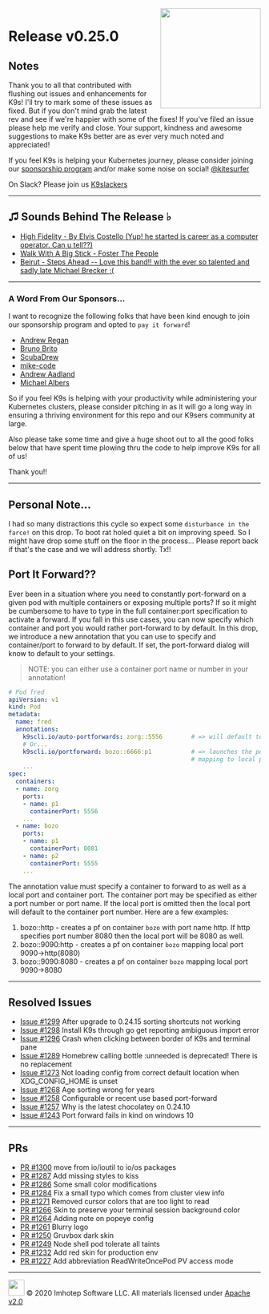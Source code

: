 <img src="https://raw.githubusercontent.com/Ya-hwon/k9s/master/assets/k9s_small.png" align="right" width="200" height="auto"/>

# Release v0.25.0

## Notes

Thank you to all that contributed with flushing out issues and enhancements for K9s! I'll try to mark some of these issues as fixed. But if you don't mind grab the latest rev and see if we're happier with some of the fixes! If you've filed an issue please help me verify and close. Your support, kindness and awesome suggestions to make K9s better are as ever very much noted and appreciated!

If you feel K9s is helping your Kubernetes journey, please consider joining our [sponsorship program](https://github.com/sponsors/derailed) and/or make some noise on social! [@kitesurfer](https://twitter.com/kitesurfer)

On Slack? Please join us [K9slackers](https://join.slack.com/t/k9sers/shared_invite/enQtOTA5MDEyNzI5MTU0LWQ1ZGI3MzliYzZhZWEyNzYxYzA3NjE0YTk1YmFmNzViZjIyNzhkZGI0MmJjYzhlNjdlMGJhYzE2ZGU1NjkyNTM)

---

## ♫ Sounds Behind The Release ♭

* [High Fidelity - By Elvis Costello (Yup! he started is career as a computer operator. Can u tell??)](https://www.youtube.com/watch?v=DJS-2kacmpU)
* [Walk With A Big Stick - Foster The People](https://www.youtube.com/watch?v=XMY1VMTyl8s)
* [Beirut - Steps Ahead -- Love this band!! with the ever so talented and sadly late Michael Brecker ;(](https://www.youtube.com/watch?v=UExKTZ3veB8)

---

### A Word From Our Sponsors...

I want to recognize the following folks that have been kind enough to join our sponsorship program and opted to `pay it forward`!

* [Andrew Regan](https://github.com/poblish)
* [Bruno Brito](https://github.com/brunohbrito)
* [ScubaDrew](https://github.com/ScubaDrew)
* [mike-code](https://github.com/mike-code)
* [Andrew Aadland](https://github.com/DaemonDude23)
* [Michael Albers](https://github.com/michaeljohnalbers)

So if you feel K9s is helping with your productivity while administering your Kubernetes clusters, please consider pitching in as it will go a long way in ensuring a thriving environment for this repo and our K9sers community at large.

Also please take some time and give a huge shoot out to all the good folks below that have spent time plowing thru the code to help improve K9s for all of us!

Thank you!!

---

## Personal Note...

I had so many distractions this cycle so expect some `disturbance in the farce!` on this drop.
To boot rat holed quiet a bit on improving speed. So I might have drop some stuff on the floor in the process...
Please report back if that's the case and we will address shortly. Tx!!

## Port It Forward??

Ever been in a situation where you need to constantly port-forward on a given pod with multiple containers or exposing multiple ports? If so it might be cumbersome to have to type in the full container:port specification to activate a forward. If you fall in this use cases, you can now specify which container and port you would rather port-forward to by default. In this drop, we introduce a new annotation that you can use to specify and container/port to forward to by default. If set, the port-forward dialog will know to default to your settings.

> NOTE: you can either use a container port name or number in your annotation!

```yaml
# Pod fred
apiVersion: v1
kind: Pod
metadata:
  name: fred
  annotations:
    k9scli.io/auto-portforwards: zorg::5556        # => will default to container zorg port 5556 and local port 5566. No port-forward dialog will be shown.
    # Or...
    k9scli.io/portforward: bozo::6666:p1           # => launches the port-forward dialog selecting default port-forward on container bozo port named p1(8081)
                                                   # mapping to local port 6666.
    ...
spec:
  containers:
  - name: zorg
    ports:
    - name: p1
      containerPort: 5556
    ...
  - name: bozo
    ports:
    - name: p1
      containerPort: 8081
    - name: p2
      containerPort: 5555
    ...
```

The annotation value must specify a container to forward to as well as a local port and container port. The container port may be specified as either a port number or port name. If the local port is omitted then the local port will default to the container port number. Here are a few examples:

1. bozo::http      - creates a pf on container `bozo` with port name http. If http specifies port number 8080 then the local port will be 8080 as well.
2. bozo::9090:http - creates a pf on container `bozo` mapping local port 9090->http(8080)
3. bozo::9090:8080 - creates a pf on container `bozo` mapping local port 9090->8080

---

## Resolved Issues

* [Issue #1299](https://github.com/Ya-hwon/k9s/issues/1299) After upgrade to 0.24.15 sorting shortcuts not working
* [Issue #1298](https://github.com/Ya-hwon/k9s/issues/1298) Install K9s through go get reporting ambiguous import error
* [Issue #1296](https://github.com/Ya-hwon/k9s/issues/1296) Crash when clicking between border of K9s and terminal pane
* [Issue #1289](https://github.com/Ya-hwon/k9s/issues/1289) Homebrew calling bottle :unneeded is deprecated! There is no replacement
* [Issue #1273](https://github.com/Ya-hwon/k9s/issues/1273) Not loading config from correct default location when XDG_CONFIG_HOME is unset
* [Issue #1268](https://github.com/Ya-hwon/k9s/issues/1268) Age sorting wrong for years
* [Issue #1258](https://github.com/Ya-hwon/k9s/issues/1258) Configurable or recent use based port-forward
* [Issue #1257](https://github.com/Ya-hwon/k9s/issues/1257) Why is the latest chocolatey on 0.24.10
* [Issue #1243](https://github.com/Ya-hwon/k9s/issues/1243) Port forward fails in kind on windows 10

---

## PRs

* [PR #1300](https://github.com/Ya-hwon/k9s/pull/1300) move from io/ioutil to io/os packages
* [PR #1287](https://github.com/Ya-hwon/k9s/pull/1287) Add missing styles to kiss
* [PR #1286](https://github.com/Ya-hwon/k9s/pull/1286) Some small color modifications
* [PR #1284](https://github.com/Ya-hwon/k9s/pull/1284) Fix a small typo which comes from cluster view info
* [PR #1271](https://github.com/Ya-hwon/k9s/pull/1271) Removed cursor colors that are too light to read
* [PR #1266](https://github.com/Ya-hwon/k9s/pull/1266) Skin to preserve your terminal session background color
* [PR #1264](https://github.com/Ya-hwon/k9s/pull/1205) Adding note on popeye config
* [PR #1261](https://github.com/Ya-hwon/k9s/pull/1261) Blurry logo
* [PR #1250](https://github.com/Ya-hwon/k9s/pull/1250) Gruvbox dark skin
* [PR #1249](https://github.com/Ya-hwon/k9s/pull/1249) Node shell pod tolerate all taints
* [PR #1232](https://github.com/Ya-hwon/k9s/pull/1232) Add red skin for production env
* [PR #1227](https://github.com/Ya-hwon/k9s/pull/1227) Add abbreviation ReadWriteOncePod PV access mode

---

<img src="https://raw.githubusercontent.com/Ya-hwon/k9s/master/assets/imhotep_logo.png" width="32" height="auto"/> © 2020 Imhotep Software LLC. All materials licensed under [Apache v2.0](http://www.apache.org/licenses/LICENSE-2.0)

